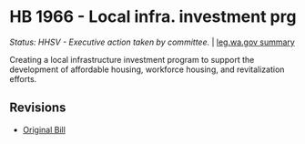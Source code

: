 # HB 1966 - Local infra. investment prg
*Status: HHSV - Executive action taken by committee.* | [leg.wa.gov summary](https://app.leg.wa.gov/billsummary?BillNumber=1966&Year=2021)

Creating a local infrastructure investment program to support the development of affordable housing, workforce housing, and revitalization efforts.

## Revisions
* [Original Bill](1/)